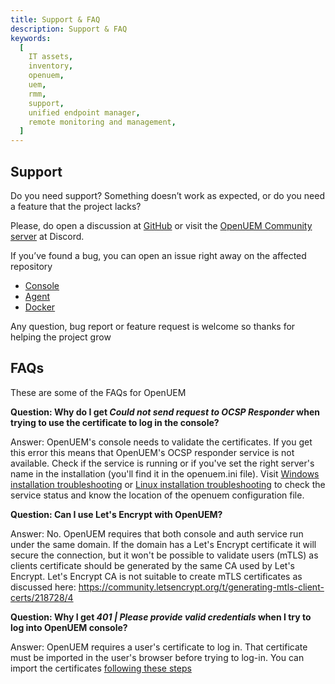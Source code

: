 ```yaml
---
title: Support & FAQ
description: Support & FAQ
keywords:
  [
    IT assets,
    inventory,
    openuem,
    uem,
    rmm,
    support,
    unified endpoint manager,
    remote monitoring and management,
  ]
---
```


## Support

Do you need support? Something doesn’t work as expected, or do you need a feature that the project lacks?

Please, do open a discussion at [GitHub](https://github.com/orgs/open-uem/discussions) or visit the [OpenUEM Community server](https://discord.com/invite/UQNBuNej5u) at Discord.

If you’ve found a bug, you can open an issue right away on the affected repository

- [Console](https://github.com/open-uem/openuem-console)
- [Agent](https://github.com/open-uem/openuem-agent)
- [Docker](https://github.com/open-uem/openuem-docker)

Any question, bug report or feature request is welcome so thanks for helping the project grow

## FAQs

These are some of the FAQs for OpenUEM

**Question: Why do I get _Could not send request to OCSP Responder_ when trying to use the certificate to log in the console?**

Answer: OpenUEM's console needs to validate the certificates. If you get this error this means that OpenUEM's OCSP responder service is not available. Check if the service is running or if you've set the right server's name in the installation (you'll find it in the openuem.ini file). Visit [Windows installation troubleshooting](/docs/Installation/Server/windows#3-next-steps-and-troubleshooting) or [Linux installation troubleshooting](/docs/Installation/Server/linux#3-next-steps-and-troubleshooting) to check the service status and know the location of the openuem configuration file.

**Question: Can I use Let's Encrypt with OpenUEM?**

Answer: No. OpenUEM requires that both console and auth service run under the same domain. If the domain has a Let's Encrypt certificate it will secure the connection, but it won't be possible to validate users (mTLS) as clients certificate should be generated by the same CA used by Let's Encrypt. Let's Encrypt CA is not suitable to create mTLS certificates as discussed here: https://community.letsencrypt.org/t/generating-mtls-client-certs/218728/4

**Question: Why I get _401 | Please provide valid credentials_ when I try to log into OpenUEM console?**

Answer: OpenUEM requires a user's certificate to log in. That certificate must be imported in the user's browser before trying to log-in. You can import the certificates [following these steps](/docs/Advanced%20Topics/user-certificate)
